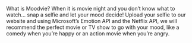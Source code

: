  What is Moodvie? When it is movie night and you don’t know what to watch… 
snap a selfie and let your mood decide! Upload your selfie to our website 
and using Microsoft’s Emotion API and the Netflix API, we will recommend 
the perfect movie or TV show to go with your mood, like a comedy when 
you’re happy or an action movie when you’re angry. 

